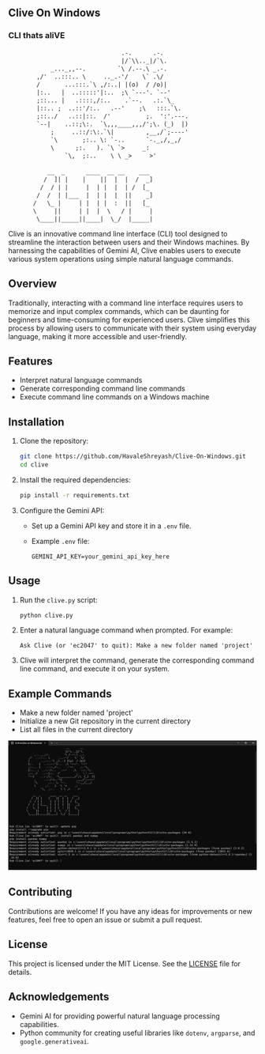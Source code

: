 
## Clive On Windows
### CLI thats aliVE 



                                    .-.      .-.
                                    |/`\\.._|/`\.
                _..._,,--.         `\ /.--.\ _.-. 
            ,/'  ..:::.. \     .._.-'/    \` .\/ 
            /       ...:::.`\ ,/:..| |(o)  / /o)|
            |:..   |  ..:::::'|:..  ;\ `---'. `--'
            ;::... |   .::::,/:..    .`--.   .:.`\_
            |::.. ;  ..::'/:..   .--'    ;\   :::.`\.
            ;::../   ..::|::.  /'          ;.  ':'.---.
            `--|    ..::;\:.  `\,,,____,,,/';\. (_)  |)
                ;     ..::/:\:.`\|         ,__,/`;----'
                `\       ;:.. \: `-..      `-._,/,_,/
                \      ;:.   ). `\ `>     _:
                    `\,  ;:..    \ \ _>     >'
                    
               __  _      ____  __ __    ___ 
              /  ]| |    |    ||  |  |  /  _]
             /  / | |     |  | |  |  | /  [_ 
            /  /  | |___  |  | |  |  ||    _]
           /   \_ |     | |  | |  :  ||   [_ 
           \     ||     | |  |  \   / |     |
            \____||_____||____|  \_/  |_____|
                                  




Clive is an innovative command line interface (CLI) tool designed to streamline the interaction between users and their Windows machines. By harnessing the capabilities of Gemini AI, Clive enables users to execute various system operations using simple natural language commands.

## Overview

Traditionally, interacting with a command line interface requires users to memorize and input complex commands, which can be daunting for beginners and time-consuming for experienced users. Clive simplifies this process by allowing users to communicate with their system using everyday language, making it more accessible and user-friendly.

## Features

- Interpret natural language commands
- Generate corresponding command line commands
- Execute command line commands on a Windows machine

## Installation

1. Clone the repository:

    ```bash
    git clone https://github.com/HavaleShreyash/Clive-On-Windows.git
    cd clive
    ```

2. Install the required dependencies:

    ```bash
    pip install -r requirements.txt
    ```

3. Configure the Gemini API:

    - Set up a Gemini API key and store it in a `.env` file.
    - Example `.env` file:

        ```
        GEMINI_API_KEY=your_gemini_api_key_here
        ```

## Usage

1. Run the `clive.py` script:

    ```bash
    python clive.py
    ```

2. Enter a natural language command when prompted. For example:

    ```
    Ask Clive (or 'ec2047' to quit): Make a new folder named 'project'
    ```

3. Clive will interpret the command, generate the corresponding command line command, and execute it on your system.

## Example Commands

- Make a new folder named 'project'
- Initialize a new Git repository in the current directory
- List all files in the current directory

![img](Assets/working.png)

## Contributing

Contributions are welcome! If you have any ideas for improvements or new features, feel free to open an issue or submit a pull request.

## License

This project is licensed under the MIT License. See the [LICENSE](LICENSE) file for details.

## Acknowledgements

- Gemini AI for providing powerful natural language processing capabilities.
- Python community for creating useful libraries like `dotenv`, `argparse`, and `google.generativeai`.
